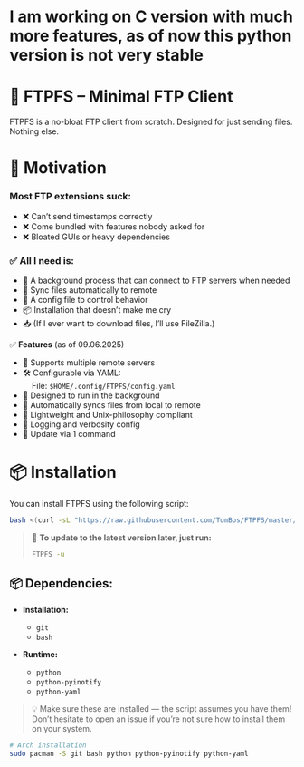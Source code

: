 # I am working on C version with much more features, as of now this python version is not very stable

# 📁 FTPFS – Minimal FTP Client

FTPFS is a no-bloat FTP client from scratch. Designed for just sending files. Nothing else.

# 🚀 Motivation
### Most FTP extensions suck:

- ❌ Can’t send timestamps correctly  
- ❌ Come bundled with features nobody asked for  
- ❌ Bloated GUIs or heavy dependencies  

### ✅ All I need is:

- 🧠 A background process that can connect to FTP servers when needed
- 🔄 Sync files automatically to remote
- 🧾 A config file to control behavior
- 📦 Installation that doesn’t make me cry
- 📥 (If I ever want to download files, I’ll use FileZilla.)

✅ **Features** (as of 09.06.2025)

- 📡 Supports multiple remote servers  
- 🛠️ Configurable via YAML:  
  &nbsp;&nbsp;&nbsp;&nbsp;File: `$HOME/.config/FTPFS/config.yaml`  
- 🐚 Designed to run in the background  
- 🔁 Automatically syncs files from local to remote  
- 🧼 Lightweight and Unix-philosophy compliant  
- 🧾 Logging and verbosity config
- 🔄 Update via 1 command


# 📦 **Installation**

You can install FTPFS using the following script:

```bash
bash <(curl -sL "https://raw.githubusercontent.com/TomBos/FTPFS/master/install.sh")
```
> 🔄 **To update to the latest version later, just run:**  
> ```bash
> FTPFS -u
> ```

## 📦 **Dependencies:**

- **Installation:**
  - `git`
  - `bash`

- **Runtime:**
  - `python`
  - `python-pyinotify`
  - `python-yaml`

> 💡 Make sure these are installed — the script assumes you have them!  
> Don’t hesitate to open an issue if you’re not sure how to install them on your system.


```bash
# Arch installation
sudo pacman -S git bash python python-pyinotify python-yaml
```



